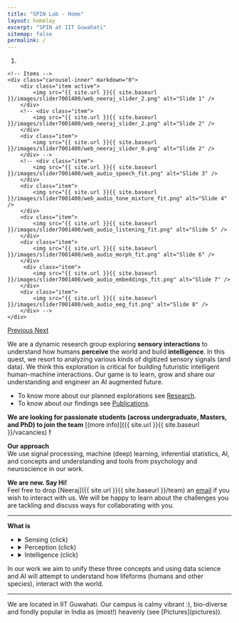 ```yaml
---
title: "SPIN Lab - Home"
layout: homelay
excerpt: "SPIN at IIT Guwahati"
sitemap: false
permalink: /
---
```

 
<div markdown="0" id="carousel" class="carousel slide" data-ride="carousel" data-interval="4000" data-pause="hover" >
    <!-- Menu -->
    <ol class="carousel-indicators">
        <li data-target="#carousel" data-slide-to="0" class="active"></li>
        <!-- <li data-target="#carousel" data-slide-to="1"></li>
        <li data-target="#carousel" data-slide-to="2"></li> -->
        <!-- <li data-target="#carousel" data-slide-to="3"></li>
        <li data-target="#carousel" data-slide-to="4"></li>
        <li data-target="#carousel" data-slide-to="5"></li>
        <li data-target="#carousel" data-slide-to="6"></li>
        <li data-target="#carousel" data-slide-to="7"></li> -->
    </ol>
 
    <!-- Items -->
    <div class="carousel-inner" markdown="0">
        <div class="item active">
            <img src="{{ site.url }}{{ site.baseurl }}/images/slider7001400/web_neeraj_slider_2.png" alt="Slide 1" />
        </div>
        <!-- <div class="item">
            <img src="{{ site.url }}{{ site.baseurl }}/images/slider7001400/web_neeraj_slider_2.png" alt="Slide 2" />
        </div>
        <div class="item">
            <img src="{{ site.url }}{{ site.baseurl }}/images/slider7001400/web_neeraj_slider_0.png" alt="Slide 2" />
        </div> -->
        <!-- <div class="item">
            <img src="{{ site.url }}{{ site.baseurl }}/images/slider7001400/web_audio_speech_fit.png" alt="Slide 3" />
        </div>
        <div class="item">
            <img src="{{ site.url }}{{ site.baseurl }}/images/slider7001400/web_audio_tone_mixture_fit.png" alt="Slide 4" />
        </div>
        <div class="item">
            <img src="{{ site.url }}{{ site.baseurl }}/images/slider7001400/web_audio_listening_fit.png" alt="Slide 5" />
        </div>
        <div class="item">
            <img src="{{ site.url }}{{ site.baseurl }}/images/slider7001400/web_audio_morph_fit.png" alt="Slide 6" />
        </div>      
         <div class="item">
            <img src="{{ site.url }}{{ site.baseurl }}/images/slider7001400/web_audio_embeddings_fit.png" alt="Slide 7" />
        </div>
        <div class="item">
            <img src="{{ site.url }}{{ site.baseurl }}/images/slider7001400/web_audio_eeg_fit.png" alt="Slide 8" />
        </div> -->
    </div>
  <a class="left carousel-control" href="#carousel" role="button" data-slide="prev">
    <span class="glyphicon glyphicon-chevron-left" aria-hidden="true"></span>
    <span class="sr-only">Previous</span>
  </a>
  <a class="right carousel-control" href="#carousel" role="button" data-slide="next">
    <span class="glyphicon glyphicon-chevron-right" aria-hidden="true"></span>
    <span class="sr-only">Next</span>
  </a>
</div>
 
We are a dynamic research group exploring **sensory interactions** to understand how humans **perceive** the world and build **intelligence**. In this quest, we resort to analyzing various kinds of digitized sensory signals (and data). We think this exploration is critical for building futuristic intelligent human-machine interactions. Our game is to learn, grow and share our understanding and engineer an AI augmented future.
- To know more about our planned explorations see [Research](research).
- To know about our findings see [Publications](publications).
 
**We are looking for passionate students (across undergraduate, Masters, and PhD) to join the team** [(more info)]({{ site.url }}{{ site.baseurl }}/vacancies) **!**
 
**Our approach**\
We use signal processing, machine (deep) learning, inferential statistics, AI, and concepts and understanding and tools from psychology and neuroscience in our work.
 
**We are new. Say Hi!**\
Feel free to drop [Neeraj]({{ site.url }}{{ site.baseurl }}/team) an [email](mailto:neerajs@iitg.ac.in) if you wish to interact with us. We will be happy to learn about the challenges you are tackling and discuss ways for collaborating with you.
<hr>
 
**What is**
<div markdown="0">
<ul>
<li><details><summary>Sensing (click)</summary><quote>
  <details><summary>We are immersed in signals, and it is by sensing these signals that we get data into our brain. The biological sensors, like eyes and ears, have evolved to work under neurophysiological constraints. Exploring human intelligence by understanding the very first step of how a continuous-time (or space) signal (like image, sound, text, odor, etc.) is converted to a discrete sequence of samples in the peripheral sensory system will benefit the design of efficient sampling strategies for various kinds of sensory data.
  </summary>
  </details>
</quote></details>
</li>
<li> <details><summary>Perception (click)</summary><quote>
  <details><summary>The discrete sequence of samples are processed by the human brain to obtain quantitative (or qualitative) estimates of the attributes of the sensory signal. This process is referred to as perception. While listening to music we perceive the loudness, pitch, timbre, location, and distance etc., of the sound source. Similar estimates for other signals are obtained by us before we built a mental model the outside world. In certain ways, perception is analogous to feature extraction in machine learning. Knowing what humans perceive, and designing mathematical models which enables predicting human perception is a challenging problem in AI.
  </summary>
  </details>
</quote></details>
</li>
<li> <details><summary>Intelligence (click)</summary><quote>
  <details><summary>The perceived attributes are utilized by the brain to build a mental model of the outside world. This is referred to as cognition, and one output of this is behavior. Understanding of cognition is important to design intelligent human-machine interactions.
  </summary>
  </details>
</quote></details>
</li>
</ul>
</div>
In our work we aim to unify these three concepts and using data science and AI will attempt to understand how lifeforms (humans and other species), interact with the world.

<hr>
We are located in IIT Guwahati. Our campus is calmy vibrant :), bio-diverse and fondly popular in India as (most!) heavenly (see [Pictures](pictures)).
 
<!-- <figure class="fourth">
  <img src="{{ site.url }}{{ site.baseurl }}/images/logopic/Logo_Leiden.jpg" style="width: 210px">
  <img src="{{ site.url }}{{ site.baseurl }}/images/logopic/Logo_Nanofront.jpg" style="width: 110px">
  <img src="{{ site.url }}{{ site.baseurl }}/images/logopic/Logo_NWO.jpg" style="width: 120px">
  <img src="{{ site.url }}{{ site.baseurl }}/images/logopic/Logo_ERC.jpg" style="width: 110px">
</figure> -->
 

